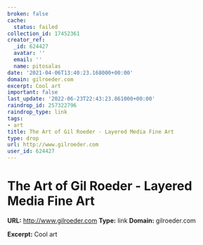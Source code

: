 ```yaml
---
broken: false
cache:
  status: failed
collection_id: 17452361
creator_ref:
  _id: 624427
  avatar: ''
  email: ''
  name: pitosalas
date: '2021-04-06T13:40:23.168000+00:00'
domain: gilroeder.com
excerpt: Cool art
important: false
last_update: '2022-06-23T22:43:23.861000+00:00'
raindrop_id: 257322796
raindrop_type: link
tags:
- art
title: The Art of Gil Roeder - Layered Media Fine Art
type: drop
url: http://www.gilroeder.com
user_id: 624427
---
```


# The Art of Gil Roeder - Layered Media Fine Art

**URL:** http://www.gilroeder.com
**Type:** link
**Domain:** gilroeder.com

**Excerpt:** Cool art
